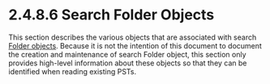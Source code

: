 <html dir="LTR" xmlns:mshelp="http://msdn.microsoft.com/mshelp" xmlns:ddue="http://ddue.schemas.microsoft.com/authoring/2003/5" xmlns:xlink="http://www.w3.org/1999/xlink" xmlns:tool="http://www.microsoft.com/tooltip">
    <head>
        <meta http-equiv="Content-Type" content="text/html; CHARSET=utf-8"></meta>
        <meta name="save" content="history"></meta>
        <title>2.4.8.6 Search Folder Objects</title>
        <xml>
            <mshelp:toctitle title="2.4.8.6 Search Folder Objects"></mshelp:toctitle>
            <mshelp:rltitle title="[MS-PST]: Search Folder Objects"></mshelp:rltitle>
            <mshelp:keyword index="A" term="4431f207-ef3e-4ce1-aa41-d9ac4a44f69f"></mshelp:keyword>
            <mshelp:attr name="DCSext.ContentType" value="open specification"></mshelp:attr>
            <mshelp:attr name="AssetID" value="4431f207-ef3e-4ce1-aa41-d9ac4a44f69f"></mshelp:attr>
            <mshelp:attr name="TopicType" value="kbRef"></mshelp:attr>
            <mshelp:attr name="DCSext.Title" value="[MS-PST]: Search Folder Objects" />
        </xml>
    </head>
    <body>
        <div id="header">
            <h1 class="heading">2.4.8.6 Search Folder Objects</h1>
        </div>
        <div id="mainSection">
            <div id="mainBody">
                <div id="allHistory" class="saveHistory"></div>
                <div id="sectionSection0" class="section" name="collapseableSection">
                    

<p>This section describes the various objects that are
associated with search <a href="08220cc9-69b1-4072-a2e7-2a0ff201d505.html#gt_0682daa7-c1b8-419b-8a32-6048833d0b72">Folder
objects</a>. Because it is not the intention of this document to document the
creation and maintenance of search Folder object, this section only provides
high-level information about these objects so that they can be identified when
reading existing PSTs.</p>
                </div>
            </div>
        </div>
    </body>
</html>